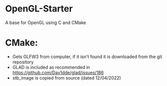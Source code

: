 # OpenGL-Starter
A base for OpenGL using C and CMake

# CMake:
- Gets GLFW3 from computer, if it isn't found it is downloaded from the git repository
- GLAD is included as recommended in  https://github.com/Dav1dde/glad/issues/186
- stb_image is copied from source (dated 12/04/2022)
